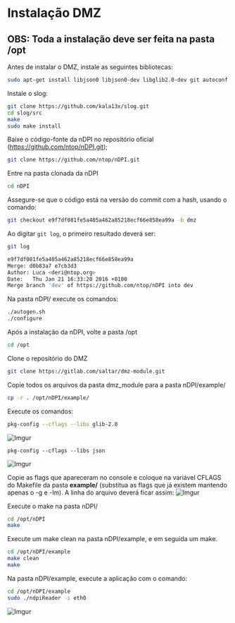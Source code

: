 # Instalação DMZ

## OBS: Toda a instalação deve ser feita na pasta /opt

Antes de instalar o DMZ, instale as seguintes bibliotecas:
```bash
sudo apt-get install libjson0 libjson0-dev libglib2.0-dev git autoconf libtool libpcap-dev
```
Instale o slog: 
```bash
git clone https://github.com/kala13x/slog.git
cd slog/src
make
sudo make install
```

Baixe o código-fonte da nDPI no repositório oficial (https://github.com/ntop/nDPI.git);
```bash
git clone https://github.com/ntop/nDPI.git
```

Entre na pasta clonada da nDPI 
```bash
cd nDPI
```
Assegure-se que o código está na versão do commit com a hash, usando o comando:
```bash
git checkout e9f7df081fe5a405a462a85218ecf66e858ea99a -b dmz
```
Ao digitar ```git log```, o primeiro resultado deverá ser:
```bash
git log

e9f7df081fe5a405a462a85218ecf66e858ea99a
Merge: d0b83a7 e7cb3d3
Author: Luca <deri@ntop.org>
Date:   Thu Jan 21 16:33:20 2016 +0100
Merge branch 'dev' of https://github.com/ntop/nDPI into dev
```

Na pasta nDPI/ execute os comandos:
```bash
./autogen.sh
./configure
```

Após a instalação da nDPI, volte a pasta /opt

```bash
cd /opt
```

Clone o repositório do DMZ
```bash
git clone https://gitlab.com/saltar/dmz-module.git
```
Copie todos os arquivos da pasta dmz_module para a pasta nDPI/example/ 
```bash
cp -r . /opt/nDPI/example/
```

Execute os comandos:
```bash
pkg-config --cflags --libs glib-2.0
```
![Imgur](http://i.imgur.com/fLXemNS.png)
```
pkg-config --cflags --libs json	
```
![Imgur](http://i.imgur.com/fLXemNS.png)

Copie as flags que apareceram no console e coloque na variável CFLAGS do Makefile da pasta **example/** (substitua as flags que já existem mantendo apenas o -g e -lm).
A linha do arquivo deverá ficar assim:
![Imgur](http://i.imgur.com/fLXemNS.png)

Execute o make na pasta nDPI/
```bash
cd /opt/nDPI
make
```

Execute um make clean na pasta nDPI/example, e em seguida um make.
```bash
cd /opt/nDPI/example
make clean
make
```
Na pasta nDPI/example, execute a aplicação com o comando:
```bash
cd /opt/nDPI/example
sudo ./ndpiReader -i eth0
```

![Imgur](http://i.imgur.com/fLXemNS.png)
